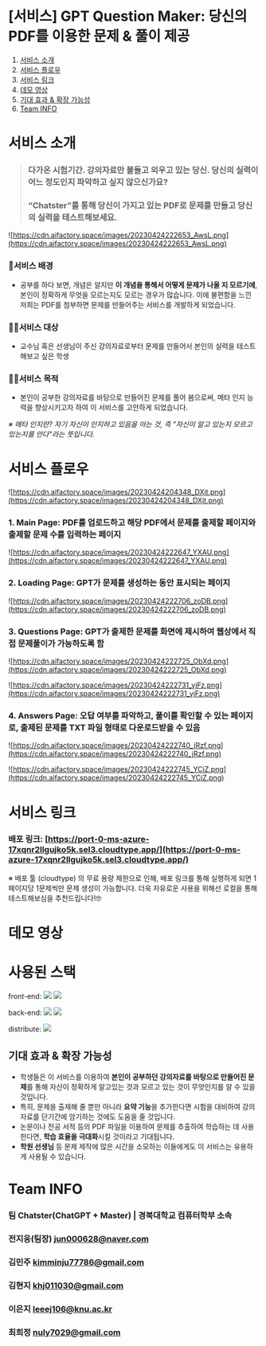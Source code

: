 # [서비스] GPT Question Maker: 당신의 PDF를 이용한 문제 & 풀이 제공

1. [서비스 소개](#서비스-소개)   
2. [서비스 플로우](#서비스-플로우)   
3. [서비스 링크](#서비스-링크)   
4. [데모 영상](#데모-영상)   
5. [기대 효과 & 확장 가능성](#기대-효과-&-확장-가능성)
6. [Team INFO](#team-info)

# 서비스 소개

> ### 다가온 시험기간. 강의자료만 붙들고 외우고 있는 당신. 당신의 실력이 어느 정도인지 파악하고 싶지 않으신가요?
> ### “Chatster”를 통해 당신이 가지고 있는 PDF로 문제를 만들고 당신의 실력을 테스트해보세요.

![https://cdn.aifactory.space/images/20230424222653_AwsL.png](https://cdn.aifactory.space/images/20230424222653_AwsL.png)

### 🤷서비스 배경

- 공부를 하다 보면, 개념은 알지만 **이 개념을 통해서 어떻게 문제가 나올 지 모르기에**, 본인이 정확하게 무엇을 모르는지도 모르는 경우가 많습니다. 이에 불편함을 느낀 저희는 PDF를 첨부하면 문제를 만들어주는 서비스를 개발하게 되었습니다.

### 🤷‍♀️서비스 대상

- 교수님 혹은 선생님이 주신 강의자료로부터 문제를 만들어서 본인의 실력을 테스트해보고 싶은 학생

### 🤷‍♂️서비스 목적

- 본인이 공부한 강의자료를 바탕으로 만들어진 문제를 풀어 봄으로써, 메타 인지 능력을 향상시키고자 하여 이 서비스를 고안하게 되었습니다.

*※ 메타 인지란? 자기 자신이 인지하고 있음을 아는 것, 즉 "자신이 알고 있는지 모르고 있는지를 안다"라는 뜻입니다.*

# 서비스 플로우

![https://cdn.aifactory.space/images/20230424204348_DXjt.png](https://cdn.aifactory.space/images/20230424204348_DXjt.png)

### 1. **Main Page**: PDF를 업로드하고 해당 PDF에서 문제를 출제할 페이지와 출제할 문제 수를 입력하는 페이지

![https://cdn.aifactory.space/images/20230424222647_YXAU.png](https://cdn.aifactory.space/images/20230424222647_YXAU.png)

### 2. **Loading Page**: GPT가 문제를 생성하는 동안 표시되는 페이지

![https://cdn.aifactory.space/images/20230424222706_zoDB.png](https://cdn.aifactory.space/images/20230424222706_zoDB.png)

### 3. **Questions Page**: GPT가 출제한 문제를 화면에 제시하여 웹상에서 직접 문제풀이가 가능하도록 함

![https://cdn.aifactory.space/images/20230424222725_ObXd.png](https://cdn.aifactory.space/images/20230424222725_ObXd.png)

![https://cdn.aifactory.space/images/20230424222731_yjFz.png](https://cdn.aifactory.space/images/20230424222731_yjFz.png)

### **4. Answers Page**: 오답 여부를 파악하고, 풀이를 확인할 수 있는 페이지로, 출제된 문제를 TXT 파일 형태로 다운로드받을 수 있음

![https://cdn.aifactory.space/images/20230424222740_jRzf.png](https://cdn.aifactory.space/images/20230424222740_jRzf.png)

![https://cdn.aifactory.space/images/20230424222745_YCiZ.png](https://cdn.aifactory.space/images/20230424222745_YCiZ.png)

# 서비스 링크

### 배포 링크: [https://port-0-ms-azure-17xqnr2llgujko5k.sel3.cloudtype.app/](https://port-0-ms-azure-17xqnr2llgujko5k.sel3.cloudtype.app/)

※ 배포 툴 (cloudtype) 의 무료 용량 제한으로 인해, 배포 링크를 통해 실행하게 되면 1페이지당 1문제씩만 문제 생성이 가능합니다. 더욱 자유로운 사용을 위해선 로컬을 통해 테스트해보심을 추천드립니다!🤓

# 데모 영상

# 사용된 스택

front-end: 
<img src="https://img.shields.io/badge/Html5-E34F26?style=for-the-badge&logo=Html5&logoColor=white">
<img src="https://img.shields.io/badge/Css3-1572B6?style=for-the-badge&logo=Css3&logoColor=white">

back-end: 
<img src="https://img.shields.io/badge/Flask-000000?style=for-the-badge&logo=Flask&logoColor=white">
<img src="https://img.shields.io/badge/Python-3776AB?style=for-the-badge&logo=Python&logoColor=white">

distribute: 
<img src="https://img.shields.io/badge/Cloudtype-000000?style=for-the-badge&logo=Cloudtype&logoColor=white">
## 기대 효과 & 확장 가능성

- 학생들은 이 서비스를 이용하여 **본인이 공부하던 강의자료를 바탕으로 만들어진 문제**를 통해 자신이 정확하게 알고있는 것과 모르고 있는 것이 무엇인지를 알 수 있을 것입니다.
- 특히, 문제을 출제해 줄 뿐만 아니라 **요약 기능**을 추가한다면 시험을 대비하여 강의 자료를 단기간에 암기하는 것에도 도움을 줄 것입니다.
- 논문이나 전공 서적 등의 PDF 파일을 이용하여 문제를 추출하여 학습하는 데 사용한다면, **학습 효율을 극대화**시킬 것이라고 기대됩니다.
- **학원 선생님** 등 문제 제작에 많은 시간을 소모하는 이들에게도 이 서비스는 유용하게 사용될 수 있습니다.

# Team INFO

### 팀 Chatster(ChatGPT + Master) | 경북대학교 컴퓨터학부 소속

### 전지웅(팀장) [jun000628@naver.com](mailto:jun000628@naver.com)

### 김민주 [kimminju77786@gmail.com](mailto:kimminju77786@gmail.com)

### 김현지 [khj011030@gmail.com](mailto:khj011030@gmail.com)

### 이은지 [leeej106@knu.ac.kr](mailto:leeej106@knu.ac.kr)

### 최희정 [nuly7029@gmail.com](mailto:nuly7029@gmail.com)

